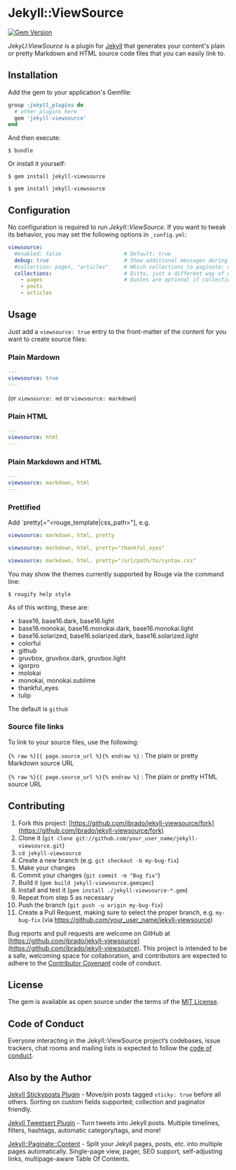 # Jekyll::ViewSource

[![Gem Version](https://badge.fury.io/rb/jekyll-viewsource.svg)](https://badge.fury.io/rb/jekyll-viewsource)

*JekyLl:ViewSource* is a plugin for [Jekyll](https://jekyllrb.com/) that generates your content's plain or pretty Markdown and HTML source code files that you can easily link to.

## Installation

Add the gem to your application's Gemfile:

```ruby
group :jekyll_plugins do
  # other plugins here
  gem 'jekyll-viewsource'
end
```

And then execute:

    $ bundle

Or install it yourself:

    $ gem install jekyll-viewsource

    $ gem install jekyll-viewsource

## Configuration

No configuration is required to run *Jekyll::ViewSource*. If you want to tweak its behavior, you may set the following options in `_config.yml`:

```yaml
viewsource:
  #enabled: false                    # Default: true
  debug: true                        # Show additional messages during run; default: false
  #collection: pages, "articles"     # Which collections to paginate; default: pages and posts
  collections:                       # Ditto, just a different way of writing it
    - pages                          # Quotes are optional if collection names are obviously strings
    - posts
    - articles
```

## Usage

Just add a `viewsource: true` entry to the front-matter of the content for you want to create source files:

### Plain Mardown

```yaml
---
viewsource: true
---
```

(or `viewsource: md` or `viewsource: markdown`)

### Plain HTML

```yaml
---
viewsource: html
---
```

### Plain Markdown and HTML

```yaml
---
viewsource: markdown, html
---
```

### Prettified

Add `pretty[="<rouge_template|css_path>"], e.g.

```yaml
viewsource: markdown, html, pretty
```

```yaml
viewsource: markdown, html, pretty="thankful_eyes"
```

```yaml
viewsource: markdown, html, pretty="/url/path/to/syntax.css"
```

You may show the themes currently supported by Rouge via the command line:

    $ rougify help style

As of this writing, these are:

  * base16, base16.dark, base16.light
  * base16.monokai, base16.monokai.dark, base16.monokai.light
  * base16.solarized, base16.solarized.dark, base16.solarized.light
  * colorful
  * github
  * gruvbox, gruvbox.dark, gruvbox.light
  * igorpro
  * molokai
  * monokai, monokai.sublime
  * thankful_eyes
  * tulip

The default is `github`

### Source file links

To link to your source files, use the following:


`{% raw %}{{ page.source_url %}{% endraw %}`
: The plain or pretty Markdown source URL

`{% raw %}{{ page.source_url %}{% endraw %}`
: The plain or pretty HTML source URL

## Contributing

1. Fork this project: [https://github.com/ibrado/jekyll-viewsource/fork](https://github.com/ibrado/jekyll-viewsource/fork)
1. Clone it (`git clone git://github.com/your_user_name/jekyll-viewsource.git`)
1. `cd jekyll-viewsource`
1. Create a new branch (e.g. `git checkout -b my-bug-fix`)
1. Make your changes
1. Commit your changes (`git commit -m "Bug fix"`)
1. Build it (`gem build jekyll-viewsource.gemspec`)
1. Install and test it (`gem install ./jekyll-viewsource-*.gem`)
1. Repeat from step 5 as necessary
1. Push the branch (`git push -u origin my-bug-fix`)
1. Create a Pull Request, making sure to select the proper branch, e.g. `my-bug-fix` (via https://github.com/your_user_name/jekyll-viewsource)

Bug reports and pull requests are welcome on GitHub at [https://github.com/ibrado/jekyll-viewsource](https://github.com/ibrado/jekyll-viewsource). This project is intended to be a safe, welcoming space for collaboration, and contributors are expected to adhere to the [Contributor Covenant](http://contributor-covenant.org) code of conduct.


## License

The gem is available as open source under the terms of the [MIT License](https://opensource.org/licenses/MIT).

## Code of Conduct

Everyone interacting in the Jekyll::ViewSource project’s codebases, issue trackers, chat rooms and mailing lists is expected to follow the [code of conduct](https://github.com/[USERNAME]/jekyll-viewsource/blob/master/CODE_OF_CONDUCT.md).

## Also by the Author

[Jekyll Stickyposts Plugin](https://github.com/ibrado/jekyll-stickyposts) - Move/pin posts tagged `sticky: true` before all others. Sorting on custom fields supported; collection and paginator friendly.

[Jekyll Tweetsert Plugin](https://github.com/ibrado/jekyll-tweetsert) - Turn tweets into Jekyll posts. Multiple timelines, filters, hashtags, automatic category/tags, and more!

[Jekyll::Paginate::Content](https://github.com/ibrado/jekyll-tweetsert) - Split your Jekyll pages, posts, etc. into multiple pages automatically. Single-page view, pager, SEO support, self-adjusting links, multipage-aware Table Of Contents.

